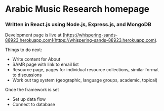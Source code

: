 # Arabic Music Research homepage

### Written in React.js using Node.js, Express.js, and MongoDB

Development page is live at [https://whispering-sands-88923.herokuapp.com](https://whispering-sands-88923.herokuapp.com).

Things to do next:
* Write content for About
* SAMR page with link to email list
* Resource page, pages for individual resource collections, similar format to discussions
* Work out tag system (geographic, language groups, academic, topical)

Once the framework is set
* Set up data flow
* Connect to database
